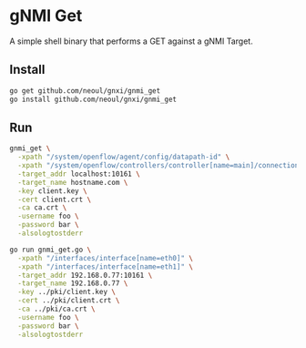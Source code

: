 # gNMI Get

A simple shell binary that performs a GET against a gNMI Target.

## Install

```bash
go get github.com/neoul/gnxi/gnmi_get
go install github.com/neoul/gnxi/gnmi_get
```

## Run

```bash
gnmi_get \
  -xpath "/system/openflow/agent/config/datapath-id" \
  -xpath "/system/openflow/controllers/controller[name=main]/connections/connection[aux-id=0]/state/address" \
  -target_addr localhost:10161 \
  -target_name hostname.com \
  -key client.key \
  -cert client.crt \
  -ca ca.crt \
  -username foo \
  -password bar \
  -alsologtostderr
```

```bash
go run gnmi_get.go \
  -xpath "/interfaces/interface[name=eth0]" \
  -xpath "/interfaces/interface[name=eth1]" \
  -target_addr 192.168.0.77:10161 \
  -target_name 192.168.0.77 \
  -key ../pki/client.key \
  -cert ../pki/client.crt \
  -ca ../pki/ca.crt \
  -username foo \
  -password bar \
  -alsologtostderr
```
